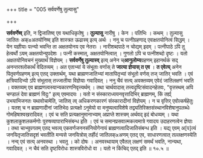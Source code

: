 +++
title = "005 सर्ववर्णेषु तुल्यासु"

+++

**सर्ववर्णेष्व्** इति, न द्विजातिष्व् एव यथाधिकृतेषु । **तुल्यासु** नारीषु । केन । पतिभिः । कथम् । तुल्यासु जातितः अक्xअतयोनिष्व् इति शास्त्रत ऊढास्व् इत्य् अर्थः । ननु च पत्नीग्रहणाद् एवाक्षतयोनित्वं सिद्धम् । येन यज्ञीयाः पत्न्यो भवन्ति ता अक्षतयोनय एव नेतराः । नारीशब्दपाठे न चोद्यम् इदम् । पत्नीपाठे ऽपि तु हेत्वर्थो ऽयम् अक्षतयोन्युपदेशः । पत्नी कस्मात्, अक्षतयोनित्वात् । गुणतो ऽपि च पत्नीशब्दो दृष्टः । यतो अक्षतयोनिवचनं मुख्यार्थं विज्ञेयम् । **सर्ववर्णेषु तुल्यास्व्** इत्य् अनेन च्**आनुलोम्य**ग्रहणम् इहानर्थकं सद् अनन्तरश्लोकार्थं वेदितव्यम् । अत एताभ्यां ये संभूताः वर्णास् ते **जात्या ज्ञेयास् त एव** । **त एवेत्य्** अनेन पितृवर्णग्रहणम् इत्य् एतद् उक्तार्थम्, यथा ब्राह्मणजातिभ्यां मातापितृभ्यां संभूतो वर्णस् तज् जातिर् भवति । एवं क्षत्रियादिभ्यो ऽपि संभूतास् तज्जातीया विज्ञेयाः गवादिवत् । ननु चैवं सत्य् अवक्तव्यम् एवेदं जातिलक्षणं भवति । वक्तव्यम् एव ब्राह्मणत्वस्यान्यकारणनिवृत्त्यर्थम् । तथा चार्थवादास् तत्त्वदृष्टिसंवादनहेतवः, "वृत्तस्थम् अपि चण्डालं देवा ब्राह्मणं विदुः" इत्य् एवमादयः । यतो न संस्काराध्ययनवृत्तादिभिर् ब्राह्मणम्, किं तर्ह्य् उभयाभिजनतः यथावोचामेति, जातिस् त्व् अधिकरणकारणं संस्कारादीनां विज्ञेयम् । न च वृत्तिर् एवोत्कर्षहेतुः । यतश् च न ब्राह्मणादीनां जातिभेदः प्रत्यक्षो ऽनुमेयो वा मनुष्यत्वाविशेषे तद्व्यतिरिक्तसंस्थानविशेषानुपलब्धेः गोमहिषाश्वखरादिवत् । एवं च सति प्रत्यक्षानुमानाभ्याम् अप्राप्ते शास्त्रम् अर्थवद् इदं बोधव्यम् । यथा कुशलाकुशलकर्मणोः पुरुषव्यापाराभिसंबन्ध इति । एवं च समानप्रसवात्मकत्वमात्रे गवादय उदाहरणत्वेन ज्ञेयाः । तथा चाभ्युपगतम् एतद् भवत्य् एकवर्णजननसंनियोगेनायं ब्राह्मणत्वादिजातिसंबन्ध इति । यद्य् एवम् अ[प]त्यं जनयितृजातिसदृशं भवतीति मन्यसे जनयित्रोस् तर्हीदं जातिलक्xअणम् एतद् एव, साधारणत्वात् तल्लक्षणस्येति । नन्व् एवं सत्य् अनवस्था । भवतु । को दोषः । अनवस्थायाम् एवैतल् लक्षणं समर्थं भवति, नान्यथा, गवादिवत् । न चैवं सति दृष्टविरोधः शास्त्रविरोधो वा । यतो न किंचिद् एतद् इति ॥ १०.५ ॥